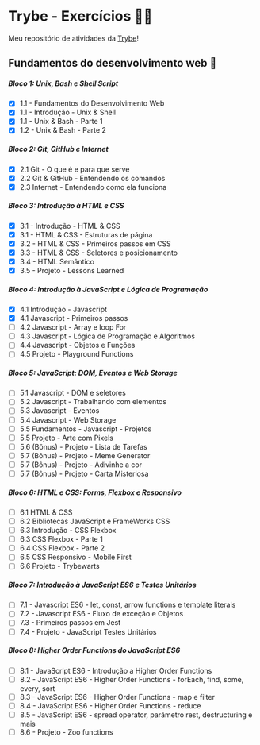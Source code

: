 # Trybe - Exercícios :man_student:
Meu repositório de atividades da [Trybe](https://www.betrybe.com/)!

## Fundamentos do desenvolvimento web :construction:

##### Bloco 1: Unix, Bash e Shell Script

- [x] 1.1 - Fundamentos do Desenvolvimento Web
- [x] 1.1 - Introdução - Unix & Shell
- [x] 1.1 - Unix & Bash - Parte 1
- [x] 1.2 - Unix & Bash - Parte 2

##### Bloco 2: Git, GitHub e Internet

- [x] 2.1 Git - O que é e para que serve
- [x] 2.2 Git & GitHub - Entendendo os comandos
- [x] 2.3 Internet - Entendendo como ela funciona

##### Bloco 3: Introdução à HTML e CSS

- [x] 3.1 - Introdução - HTML & CSS
- [x] 3.1 - HTML & CSS - Estruturas de página
- [x] 3.2 - HTML & CSS - Primeiros passos em CSS
- [x] 3.3 - HTML & CSS - Seletores e posicionamento
- [x] 3.4 - HTML Semântico
- [x] 3.5 - Projeto - Lessons Learned

##### Bloco 4: Introdução à JavaScript e Lógica de Programação

- [x] 4.1 Introdução - Javascript
- [x] 4.1 Javascript - Primeiros passos
- [ ] 4.2 Javascript - Array e loop For
- [ ] 4.3 Javascript - Lógica de Programação e Algoritmos
- [ ] 4.4 Javascript - Objetos e Funções
- [ ] 4.5 Projeto - Playground Functions

##### Bloco 5: JavaScript: DOM, Eventos e Web Storage

- [ ] 5.1 Javascript - DOM e seletores
- [ ] 5.2 Javascript - Trabalhando com elementos
- [ ] 5.3 Javascript - Eventos
- [ ] 5.4 Javascript - Web Storage
- [ ] 5.5 Fundamentos  - Javascript - Projetos
- [ ] 5.5 Projeto - Arte com Pixels
- [ ] 5.6 (Bônus) - Projeto - Lista de Tarefas
- [ ] 5.7 (Bônus) - Projeto - Meme Generator
- [ ] 5.7 (Bônus) - Projeto - Adivinhe a cor
- [ ] 5.7 (Bônus) - Projeto - Carta Misteriosa

##### Bloco 6: HTML e CSS: Forms, Flexbox e Responsivo

- [ ] 6.1 HTML & CSS
- [ ] 6.2 Bibliotecas JavaScript e FrameWorks CSS
- [ ] 6.3 Introdução - CSS Flexbox
- [ ] 6.3 CSS Flexbox - Parte 1
- [ ] 6.4 CSS Flexbox - Parte 2
- [ ] 6.5 CSS Responsivo - Mobile First
- [ ] 6.6 Projeto - Trybewarts

##### Bloco 7: Introdução à JavaScript ES6 e Testes Unitários

- [ ] 7.1 - Javascript ES6 - let, const, arrow functions e template literals
- [ ] 7.2 - Javascript ES6 - Fluxo de exceção e Objetos
- [ ] 7.3 - Primeiros passos em Jest
- [ ] 7.4 - Projeto - JavaScript Testes Unitários

##### Bloco 8: Higher Order Functions do JavaScript ES6

- [ ] 8.1 - JavaScript ES6 - Introdução a Higher Order Functions
- [ ] 8.2 - JavaScript ES6 - Higher Order Functions - forEach, find, some, every, sort
- [ ] 8.3 - JavaScript ES6 - Higher Order Functions - map e filter
- [ ] 8.4 - JavaScript ES6 - Higher Order Functions - reduce
- [ ] 8.5 - JavaScript ES6 - spread operator, parâmetro rest, destructuring e mais
- [ ] 8.6 - Projeto - Zoo functions
